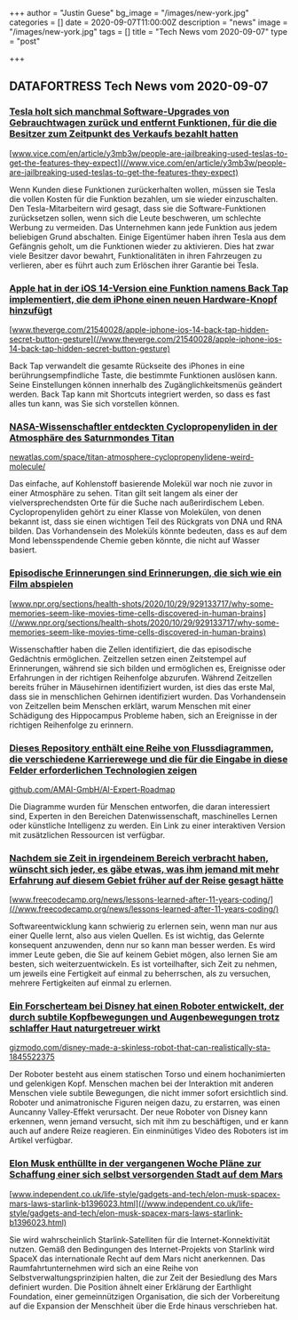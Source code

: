 +++
author = "Justin Guese"
bg_image = "/images/new-york.jpg"
categories = []
date = 2020-09-07T11:00:00Z
description = "news"
image = "/images/new-york.jpg"
tags = []
title = "Tech News vom 2020-09-07"
type = "post"

+++

        
## DATAFORTRESS Tech News vom 2020-09-07

### [Tesla holt sich manchmal Software-Upgrades von Gebrauchtwagen zurück und entfernt Funktionen, für die die Besitzer zum Zeitpunkt des Verkaufs bezahlt hatten](//www.vice.com/en/article/y3mb3w/people-are-jailbreaking-used-teslas-to-get-the-features-they-expect)


[www.vice.com/en/article/y3mb3w/people-are-jailbreaking-used-teslas-to-get-the-features-they-expect](//www.vice.com/en/article/y3mb3w/people-are-jailbreaking-used-teslas-to-get-the-features-they-expect)


Wenn Kunden diese Funktionen zurückerhalten wollen, müssen sie Tesla die vollen Kosten für die Funktion bezahlen, um sie wieder einzuschalten. Den Tesla-Mitarbeitern wird gesagt, dass sie die Software-Funktionen zurücksetzen sollen, wenn sich die Leute beschweren, um schlechte Werbung zu vermeiden. Das Unternehmen kann jede Funktion aus jedem beliebigen Grund abschalten. Einige Eigentümer haben ihren Tesla aus dem Gefängnis geholt, um die Funktionen wieder zu aktivieren. Dies hat zwar viele Besitzer davor bewahrt, Funktionalitäten in ihren Fahrzeugen zu verlieren, aber es führt auch zum Erlöschen ihrer Garantie bei Tesla.


### [Apple hat in der iOS 14-Version eine Funktion namens Back Tap implementiert, die dem iPhone einen neuen Hardware-Knopf hinzufügt](//www.theverge.com/21540028/apple-iphone-ios-14-back-tap-hidden-secret-button-gesture)


[www.theverge.com/21540028/apple-iphone-ios-14-back-tap-hidden-secret-button-gesture](//www.theverge.com/21540028/apple-iphone-ios-14-back-tap-hidden-secret-button-gesture)


Back Tap verwandelt die gesamte Rückseite des iPhones in eine berührungsempfindliche Taste, die bestimmte Funktionen auslösen kann. Seine Einstellungen können innerhalb des Zugänglichkeitsmenüs geändert werden. Back Tap kann mit Shortcuts integriert werden, so dass es fast alles tun kann, was Sie sich vorstellen können.


### [NASA-Wissenschaftler entdeckten Cyclopropenyliden in der Atmosphäre des Saturnmondes Titan](//newatlas.com/space/titan-atmosphere-cyclopropenylidene-weird-molecule/)


[newatlas.com/space/titan-atmosphere-cyclopropenylidene-weird-molecule/](//newatlas.com/space/titan-atmosphere-cyclopropenylidene-weird-molecule/)


Das einfache, auf Kohlenstoff basierende Molekül war noch nie zuvor in einer Atmosphäre zu sehen. Titan gilt seit langem als einer der vielversprechendsten Orte für die Suche nach außerirdischem Leben. Cyclopropenyliden gehört zu einer Klasse von Molekülen, von denen bekannt ist, dass sie einen wichtigen Teil des Rückgrats von DNA und RNA bilden. Das Vorhandensein des Moleküls könnte bedeuten, dass es auf dem Mond lebensspendende Chemie geben könnte, die nicht auf Wasser basiert.


### [Episodische Erinnerungen sind Erinnerungen, die sich wie ein Film abspielen](//www.npr.org/sections/health-shots/2020/10/29/929133717/why-some-memories-seem-like-movies-time-cells-discovered-in-human-brains)


[www.npr.org/sections/health-shots/2020/10/29/929133717/why-some-memories-seem-like-movies-time-cells-discovered-in-human-brains](//www.npr.org/sections/health-shots/2020/10/29/929133717/why-some-memories-seem-like-movies-time-cells-discovered-in-human-brains)


Wissenschaftler haben die Zellen identifiziert, die das episodische Gedächtnis ermöglichen. Zeitzellen setzen einen Zeitstempel auf Erinnerungen, während sie sich bilden und ermöglichen es, Ereignisse oder Erfahrungen in der richtigen Reihenfolge abzurufen. Während Zeitzellen bereits früher in Mäusehirnen identifiziert wurden, ist dies das erste Mal, dass sie in menschlichen Gehirnen identifiziert wurden. Das Vorhandensein von Zeitzellen beim Menschen erklärt, warum Menschen mit einer Schädigung des Hippocampus Probleme haben, sich an Ereignisse in der richtigen Reihenfolge zu erinnern.


### [Dieses Repository enthält eine Reihe von Flussdiagrammen, die verschiedene Karrierewege und die für die Eingabe in diese Felder erforderlichen Technologien zeigen](//github.com/AMAI-GmbH/AI-Expert-Roadmap)


[github.com/AMAI-GmbH/AI-Expert-Roadmap](//github.com/AMAI-GmbH/AI-Expert-Roadmap)


Die Diagramme wurden für Menschen entworfen, die daran interessiert sind, Experten in den Bereichen Datenwissenschaft, maschinelles Lernen oder künstliche Intelligenz zu werden. Ein Link zu einer interaktiven Version mit zusätzlichen Ressourcen ist verfügbar.


### [Nachdem sie Zeit in irgendeinem Bereich verbracht haben, wünscht sich jeder, es gäbe etwas, was ihm jemand mit mehr Erfahrung auf diesem Gebiet früher auf der Reise gesagt hätte](//www.freecodecamp.org/news/lessons-learned-after-11-years-coding/)


[www.freecodecamp.org/news/lessons-learned-after-11-years-coding/](//www.freecodecamp.org/news/lessons-learned-after-11-years-coding/)


Softwareentwicklung kann schwierig zu erlernen sein, wenn man nur aus einer Quelle lernt, also aus vielen Quellen. Es ist wichtig, das Gelernte konsequent anzuwenden, denn nur so kann man besser werden. Es wird immer Leute geben, die Sie auf keinem Gebiet mögen, also lernen Sie am besten, sich weiterzuentwickeln. Es ist vorteilhafter, sich Zeit zu nehmen, um jeweils eine Fertigkeit auf einmal zu beherrschen, als zu versuchen, mehrere Fertigkeiten auf einmal zu erlernen.


### [Ein Forscherteam bei Disney hat einen Roboter entwickelt, der durch subtile Kopfbewegungen und Augenbewegungen trotz schlaffer Haut naturgetreuer wirkt](//gizmodo.com/disney-made-a-skinless-robot-that-can-realistically-sta-1845522375)


[gizmodo.com/disney-made-a-skinless-robot-that-can-realistically-sta-1845522375](//gizmodo.com/disney-made-a-skinless-robot-that-can-realistically-sta-1845522375)


Der Roboter besteht aus einem statischen Torso und einem hochanimierten und gelenkigen Kopf. Menschen machen bei der Interaktion mit anderen Menschen viele subtile Bewegungen, die nicht immer sofort ersichtlich sind. Roboter und animatronische Figuren neigen dazu, zu erstarren, was einen Auncanny Valley-Effekt verursacht. Der neue Roboter von Disney kann erkennen, wenn jemand versucht, sich mit ihm zu beschäftigen, und er kann auch auf andere Reize reagieren. Ein einminütiges Video des Roboters ist im Artikel verfügbar.


### [Elon Musk enthüllte in der vergangenen Woche Pläne zur Schaffung einer sich selbst versorgenden Stadt auf dem Mars](//www.independent.co.uk/life-style/gadgets-and-tech/elon-musk-spacex-mars-laws-starlink-b1396023.html)


[www.independent.co.uk/life-style/gadgets-and-tech/elon-musk-spacex-mars-laws-starlink-b1396023.html](//www.independent.co.uk/life-style/gadgets-and-tech/elon-musk-spacex-mars-laws-starlink-b1396023.html)


Sie wird wahrscheinlich Starlink-Satelliten für die Internet-Konnektivität nutzen. Gemäß den Bedingungen des Internet-Projekts von Starlink wird SpaceX das internationale Recht auf dem Mars nicht anerkennen. Das Raumfahrtunternehmen wird sich an eine Reihe von Selbstverwaltungsprinzipien halten, die zur Zeit der Besiedlung des Mars definiert wurden. Die Position ähnelt einer Erklärung der Earthlight Foundation, einer gemeinnützigen Organisation, die sich der Vorbereitung auf die Expansion der Menschheit über die Erde hinaus verschrieben hat.